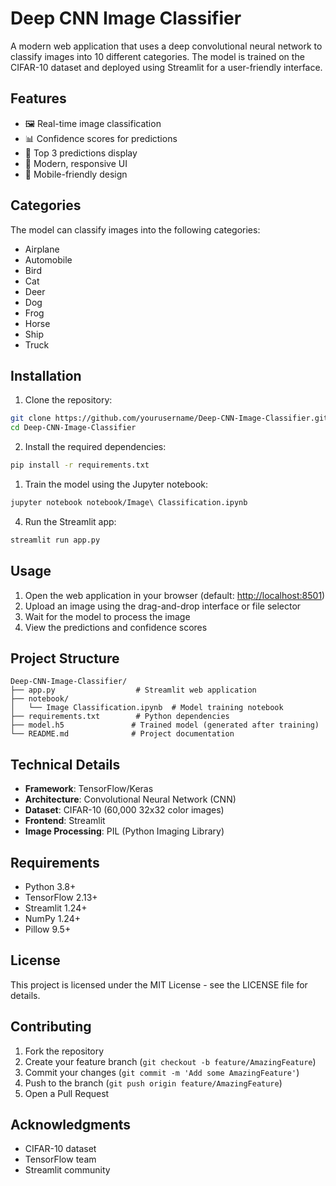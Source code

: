 # Deep CNN Image Classifier

A modern web application that uses a deep convolutional neural network to classify images into 10 different categories. The model is trained on the CIFAR-10 dataset and deployed using Streamlit for a user-friendly interface.

## Features

- 🖼️ Real-time image classification
- 📊 Confidence scores for predictions
- 🎯 Top 3 predictions display
- 🎨 Modern, responsive UI
- 📱 Mobile-friendly design

## Categories

The model can classify images into the following categories:

- Airplane
- Automobile
- Bird
- Cat
- Deer
- Dog
- Frog
- Horse
- Ship
- Truck

## Installation

1. Clone the repository:

```bash
git clone https://github.com/yourusername/Deep-CNN-Image-Classifier.git
cd Deep-CNN-Image-Classifier
```

2. Install the required dependencies:

```bash
pip install -r requirements.txt
```

1. Train the model using the Jupyter notebook:

```bash
jupyter notebook notebook/Image\ Classification.ipynb
```

4. Run the Streamlit app:

```bash
streamlit run app.py
```

## Usage

1. Open the web application in your browser (default: <http://localhost:8501>)
2. Upload an image using the drag-and-drop interface or file selector
3. Wait for the model to process the image
4. View the predictions and confidence scores

## Project Structure

```
Deep-CNN-Image-Classifier/
├── app.py                  # Streamlit web application
├── notebook/              
│   └── Image Classification.ipynb  # Model training notebook
├── requirements.txt        # Python dependencies
├── model.h5               # Trained model (generated after training)
└── README.md              # Project documentation
```

## Technical Details

- **Framework**: TensorFlow/Keras
- **Architecture**: Convolutional Neural Network (CNN)
- **Dataset**: CIFAR-10 (60,000 32x32 color images)
- **Frontend**: Streamlit
- **Image Processing**: PIL (Python Imaging Library)

## Requirements

- Python 3.8+
- TensorFlow 2.13+
- Streamlit 1.24+
- NumPy 1.24+
- Pillow 9.5+

## License

This project is licensed under the MIT License - see the LICENSE file for details.

## Contributing

1. Fork the repository
2. Create your feature branch (`git checkout -b feature/AmazingFeature`)
3. Commit your changes (`git commit -m 'Add some AmazingFeature'`)
4. Push to the branch (`git push origin feature/AmazingFeature`)
5. Open a Pull Request

## Acknowledgments

- CIFAR-10 dataset
- TensorFlow team
- Streamlit community
